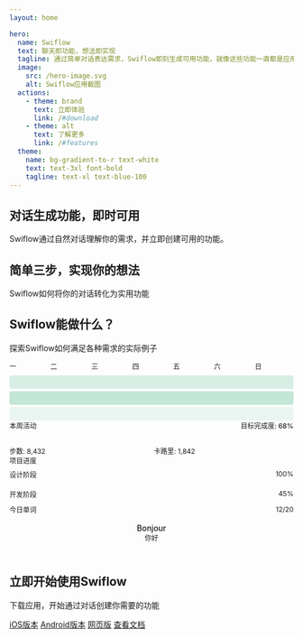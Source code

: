 ```yaml
---
layout: home

hero:
  name: Swiflow
  text: 聊天即功能，想法即实现
  tagline: 通过简单对话表达需求，Swiflow即刻生成可用功能，就像这些功能一直都是应用的一部分。
  image:
    src: /hero-image.svg
    alt: Swiflow应用截图
  actions:
    - theme: brand
      text: 立即体验
      link: /#download
    - theme: alt
      text: 了解更多
      link: /#features
  theme:
    name: bg-gradient-to-r text-white
    text: text-3xl font-bold
    tagline: text-xl text-blue-100
---
```


<div class="feature-section" id="features">
  <div class="feature-container">
    <h2 class="section-title">对话生成功能，即时可用</h2>
    <p class="section-description">Swiflow通过自然对话理解你的需求，并立即创建可用的功能。</p>
    <div class="feature-grid">
      <FeatureCard 
        title="自然对话" 
        description="用自然语言表达你的需求，无需学习复杂的命令或语法。">
        <template #icon>
          <svg xmlns="http://www.w3.org/2000/svg" width="24" height="24" viewBox="0 0 24 24" fill="none" stroke="currentColor" stroke-width="2" stroke-linecap="round" stroke-linejoin="round">
            <path d="M21 15a2 2 0 0 1-2 2H7l-4 4V5a2 2 0 0 1 2-2h14a2 2 0 0 1 2 2z"></path>
          </svg>
        </template>
      </FeatureCard>
      <FeatureCard 
        title="即时生成" 
        description="几秒钟内生成功能，无需等待开发或更新。">
        <template #icon>
          <svg xmlns="http://www.w3.org/2000/svg" width="24" height="24" viewBox="0 0 24 24" fill="none" stroke="currentColor" stroke-width="2" stroke-linecap="round" stroke-linejoin="round">
            <polygon points="13 2 3 14 12 14 11 22 21 10 12 10 13 2"></polygon>
          </svg>
        </template>
      </FeatureCard>
      <FeatureCard 
        title="无缝集成" 
        description="生成的功能与应用完美融合，就像它一直都是应用的一部分。">
        <template #icon>
          <svg xmlns="http://www.w3.org/2000/svg" width="24" height="24" viewBox="0 0 24 24" fill="none" stroke="currentColor" stroke-width="2" stroke-linecap="round" stroke-linejoin="round">
            <path d="M2 17h2v.5H3v1h1v.5H2v1h3v-4H2v1zm3-8h1V4H2v1h2v4zm-1 3h1.8L2 15.1v.9h3v-1H3.2L6 10.9V10H3v1zm5-6v2h2V6H9v2h2v2h1V9h2V7h-2V5h-1v2h-2zM17 14h-1v3h-2v1h5v-1h-2v-3zm-1-4h2v.5h-1v1h1v.5h-2v1h3v-4h-3v1z"></path>
          </svg>
        </template>
      </FeatureCard>
      <FeatureCard 
        title="个性化定制" 
        description="根据你的具体需求定制功能，而不是使用通用解决方案。">
        <template #icon>
          <svg xmlns="http://www.w3.org/2000/svg" width="24" height="24" viewBox="0 0 24 24" fill="none" stroke="currentColor" stroke-width="2" stroke-linecap="round" stroke-linejoin="round">
            <path d="M19.439 7.85c-.049.322.059.648.289.878l1.568 1.568c.47.47.706 1.087.706 1.704s-.235 1.233-.706 1.704l-1.611 1.611a.98.98 0 0 1-.837.276c-.47-.07-.802-.48-.743-.95l.09-.706c.071-.564-.224-1.105-.743-1.337a1.009 1.009 0 0 0-1.337.743l-.289 2.2c-.070.471.224 1.105.743 1.337.413.177.882.12 1.244-.09l1.292-1.293c1.881-1.881 2.83-4.398 2.83-6.913 0-2.515-.949-5.033-2.83-6.913l-1.292-1.293a1.008 1.008 0 0 0-1.244-.09c-.519.232-.813.866-.743-1.337l.289 2.2c.07.47.48.8.949.742.471-.07.802-.48.743-.95l-.09-.705a.979.979 0 0 1 .277-.837l1.611-1.611a2.407 2.407 0 0 1 1.704-.706 2.407 2.407 0 0 1 1.704.706l1.568 1.568c.23.23.338.556.289.878z"></path>
            <path d="M7.304 11.282a1.009 1.009 0 0 0 1.337-.743l.289-2.2c.07-.471-.224-1.105-.743-1.337a1.009 1.009 0 0 0-1.337.743l-.289 2.2c-.07.471.224 1.105.743 1.337z"></path>
            <path d="M4.56 16.15c.049-.322-.059-.648-.289-.878l-1.568-1.568A2.407 2.407 0 0 1 2 11.999c0-.617.235-1.233.706-1.704L4.316 8.68a.979.979 0 0 1 .837-.276c.47.07.802.48.743.95l-.09.705c-.071.564.224 1.105.743 1.337a1.009 1.009 0 0 0 1.337-.743l.289-2.2c.07-.471-.224-1.105-.743-1.337a1.009 1.009 0 0 0-1.244.09l-1.292 1.293c-1.881 1.881-2.83 4.398-2.83 6.913 0 2.515.949 5.033 2.83 6.913l1.292 1.293c.362.21.831.267 1.244.09.519-.232.813-.866.743-1.337l-.289-2.2c-.07-.47-.48-.8-.949-.742-.471.07-.802.48-.743.95l.09.705a.979.979 0 0 1-.277.837l-1.611 1.611a2.407 2.407 0 0 1-1.704.706 2.407 2.407 0 0 1-1.704-.706l-1.568-1.568c-.23-.23-.338-.556-.289-.878z"></path>
            <path d="M16.696 12.718a1.009 1.009 0 0 0-1.337.743l-.289 2.2c-.07.471.224 1.105.743 1.337a1.009 1.009 0 0 0 1.337-.743l.289-2.2c.07-.471-.224-1.105-.743-1.337z"></path>
          </svg>
        </template>
      </FeatureCard>
      <FeatureCard 
        title="持续学习" 
        description="系统会记住你的偏好，随着使用变得更加智能和个性化。">
        <template #icon>
          <svg xmlns="http://www.w3.org/2000/svg" width="24" height="24" viewBox="0 0 24 24" fill="none" stroke="currentColor" stroke-width="2" stroke-linecap="round" stroke-linejoin="round">
            <path d="M17 1l4 4-4 4"></path>
            <path d="M3 11V9a4 4 0 0 1 4-4h14"></path>
            <path d="M7 23l-4-4 4-4"></path>
            <path d="M21 13v2a4 4 0 0 1-4 4H3"></path>
          </svg>
        </template>
      </FeatureCard>
      <FeatureCard 
        title="创意激发" 
        description="提供建议和灵感，帮助你发现新的可能性和解决方案。">
        <template #icon>
          <svg xmlns="http://www.w3.org/2000/svg" width="24" height="24" viewBox="0 0 24 24" fill="none" stroke="currentColor" stroke-width="2" stroke-linecap="round" stroke-linejoin="round">
            <path d="M12 2l.642.005.643.022.643.05.608.085.607.121.535.176.535.233.43.29.43.347.323.403.323.46.217.517.216.573.074.627.073.684v.684l-.073.684-.074.627-.216.573-.217.517-.323.46-.323.403-.43.347-.43.29-.535.233-.535.176-.607.121-.608.085-.643.05-.643.022L12 22l-.642-.005-.643-.022-.643-.05-.608-.085-.607-.121-.535-.176-.535-.233-.43-.29-.43-.347-.323-.403-.323-.46-.217-.517-.216-.573-.074-.627-.073-.684v-.684l.073-.684.074-.627.216-.573.217-.517.323-.46.323-.403.43-.347.43-.29.535-.233.535-.176.607-.121.608-.085.643-.05.643-.022L12 2z"></path>
          </svg>
        </template>
      </FeatureCard>
    </div>
  </div>
</div>

<div class="feature-section alt" id="how-it-works">
  <div class="feature-container">
    <h2 class="section-title">简单三步，实现你的想法</h2>
    <p class="section-description">Swiflow如何将你的对话转化为实用功能</p>
    <div class="steps-container">
      <UseStepCard 
        number="1" 
        title="表达需求" 
        description="通过自然对话告诉Swiflow你需要什么功能或工具。" 
      />
      <UseStepCard 
        number="2" 
        title="AI理解与创建" 
        description="Swiflow的AI引擎理解你的需求，并快速生成相应的功能。" 
      />
      <UseStepCard 
        number="3" 
        title="立即使用" 
        description="生成的功能立即可用，无需额外安装或配置。" 
      />
    </div>
  </div>
</div>

<div class="feature-section" id="use-cases">
  <div class="feature-container">
    <h2 class="section-title">Swiflow能做什么？</h2>
    <p class="section-description">探索Swiflow如何满足各种需求的实际例子</p>
    <div class="use-case-grid">
      <UseCaseCard 
        query="我需要一个每周计划表，可以帮我安排工作和个人任务" 
        title="个性化周计划工具" 
        description="Swiflow生成一个完整的周计划工具，包括任务分类、优先级设置和提醒功能。">
        <div style="display: grid; grid-template-columns: repeat(7, 1fr); gap: 0.25rem; font-size: 0.75rem; font-weight: 500; margin-bottom: 0.5rem;">
          <div>一</div>
          <div>二</div>
          <div>三</div>
          <div>四</div>
          <div>五</div>
          <div>六</div>
          <div>日</div>
        </div>
        <div style="display: flex; flex-direction: column; gap: 0.25rem;">
          <div style="height: 1.5rem; background-color: rgba(62, 175, 124, 0.2); border-radius: 0.25rem;"></div>
          <div style="height: 1.5rem; background-color: rgba(62, 175, 124, 0.3); border-radius: 0.25rem;"></div>
          <div style="height: 1.5rem; background-color: rgba(62, 175, 124, 0.1); border-radius: 0.25rem;"></div>
        </div>
      </UseCaseCard>
      <UseCaseCard 
        query="帮我创建一个工具，可以跟踪我的健身进度和饮食" 
        title="健康生活追踪器" 
        description="Swiflow生成一个健康追踪工具，记录运动数据、饮食摄入和进度统计。">
        <div style="display: flex; justify-content: space-between; font-size: 0.75rem; font-weight: 500; margin-bottom: 0.5rem;">
          <span>本周活动</span>
          <span>目标完成度: 68%</span>
        </div>
        <div style="height: 0.5rem; background-color: var(--vp-c-bg-soft); margin-bottom: 0.75rem; border-radius: 9999px; overflow: hidden;">
          <div style="height: 100%; background-color: var(--vp-c-brand); width: 68%;"></div>
        </div>
        <div style="display: grid; grid-template-columns: repeat(2, 1fr); gap: 0.5rem; font-size: 0.75rem;">
          <div>步数: 8,432</div>
          <div>卡路里: 1,842</div>
        </div>
      </UseCaseCard>
      <UseCaseCard 
        query="我想要一个工具来管理我的项目和团队任务" 
        title="项目管理助手" 
        description="Swiflow创建一个项目管理工具，包括任务分配、进度跟踪和团队协作功能。">
        <div style="font-size: 0.75rem; font-weight: 500; margin-bottom: 0.5rem;">项目进度</div>
        <div style="display: flex; flex-direction: column; gap: 0.5rem;">
          <div>
            <div style="display: flex; justify-content: space-between; font-size: 0.75rem;">
              <span>设计阶段</span>
              <span>100%</span>
            </div>
            <div style="height: 0.375rem; background-color: var(--vp-c-bg-soft); border-radius: 9999px; overflow: hidden; margin-top: 0.25rem;">
              <div style="height: 100%; background-color: var(--vp-c-brand); width: 100%;"></div>
            </div>
          </div>
          <div>
            <div style="display: flex; justify-content: space-between; font-size: 0.75rem;">
              <span>开发阶段</span>
              <span>45%</span>
            </div>
            <div style="height: 0.375rem; background-color: var(--vp-c-bg-soft); border-radius: 9999px; overflow: hidden; margin-top: 0.25rem;">
              <div style="height: 100%; background-color: var(--vp-c-brand); width: 45%;"></div>
            </div>
          </div>
        </div>
      </UseCaseCard>
      <UseCaseCard 
        query="我需要一个简单的工具来学习新语言的单词" 
        title="语言学习卡片" 
        description="Swiflow生成一个语言学习工具，包括单词卡片、发音指导和学习进度追踪。">
        <div style="display: flex; justify-content: space-between; align-items: center; margin-bottom: 0.5rem;">
          <div style="font-size: 0.75rem; font-weight: 500;">今日单词</div>
          <div style="font-size: 0.75rem;">12/20</div>
        </div>
        <div style="background-color: var(--vp-c-bg); padding: 0.5rem; border-radius: 0.375rem; margin-bottom: 0.5rem; text-align: center;">
          <div style="font-weight: 500;">Bonjour</div>
          <div style="font-size: 0.75rem; color: var(--vp-c-text-2);">你好</div>
        </div>
        <div style="display: flex; justify-content: center; gap: 0.5rem;">
          <div style="width: 0.5rem; height: 0.5rem; border-radius: 9999px; background-color: var(--vp-c-brand);"></div>
          <div style="width: 0.5rem; height: 0.5rem; border-radius: 9999px; background-color: var(--vp-c-bg-soft);"></div>
          <div style="width: 0.5rem; height: 0.5rem; border-radius: 9999px; background-color: var(--vp-c-bg-soft);"></div>
        </div>
      </UseCaseCard>
    </div>
  </div>
</div>

<div class="feature-section alt" id="download">
  <div class="feature-container">
    <h2 class="section-title">立即开始使用Swiflow</h2>
    <p class="section-description">下载应用，开始通过对话创建你需要的功能</p>
    <div class="download-buttons">
      <a href="#" class="vp-button medium brand">iOS版本</a>
      <a href="#" class="vp-button medium brand">Android版本</a>
      <a href="#" class="vp-button medium brand">网页版</a>
      <a href="/docs/" class="vp-button medium alt">查看文档</a>
    </div>
  </div>
</div>
